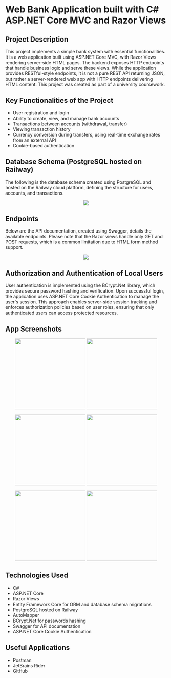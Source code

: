 # Web Bank Application built with C# ASP.NET Core MVC and Razor Views

## Project Description
This project implements a simple bank system with essential functionalities. It is a web application built using ASP.NET Core MVC, with Razor Views rendering server-side HTML pages. The backend exposes HTTP endpoints that handle business logic and serve these views. While the application provides RESTful-style endpoints, it is not a pure REST API returning JSON, but rather a server-rendered web app with HTTP endpoints delivering HTML content. This project was created as part of a university coursework.

## Key Functionalities of the Project
- User registration and login
- Ability to create, view, and manage bank accounts
- Transactions between accounts (withdrawal, transfer)
- Viewing transaction history
- Currency conversion during transfers, using real-time exchange rates from an external API
- Cookie-based authentication

## Database Schema (PostgreSQL hosted on Railway)
The following is the database schema created using PostgreSQL and hosted on the Railway cloud platform, defining the structure for users, accounts, and transactions.

<p align="center">
  <img src="https://github.com/user-attachments/assets/bcbbe16c-d6ef-4c69-985f-270b110a7f3c">
</p>

## Endpoints
Below are the API documentation, created using Swagger, details the available endpoints. Please note that the Razor views handle only GET and POST requests, which is a common limitation due to HTML form method support.

<p align="center">
  <img src="https://github.com/user-attachments/assets/9b45b2ed-2d63-4d8b-b1af-e82e5eb72fa1">
</p>

## Authorization and Authentication of Local Users
User authentication is implemented using the BCrypt.Net library, which provides secure password hashing and verification. Upon successful login, the application uses ASP.NET Core Cookie Authentication to manage the user's session. This approach enables server-side session tracking and enforces authorization policies based on user roles, ensuring that only authenticated users can access protected resources.

## App Screenshots

<p align="center">
  <img src="https://github.com/user-attachments/assets/f5150261-32ee-47a7-af91-ea7822a8d77a" height="220"/>
  <img src="https://github.com/user-attachments/assets/19d0ddc8-4304-4a56-84a3-50e88c4b1902" height="220"/>
  
</p>

<p align="center">
  <img src="https://github.com/user-attachments/assets/2c5b5fe6-b4b4-42f9-a573-f2112d05b8a4" height="220"/>
  <img src="https://github.com/user-attachments/assets/b7776cc3-1044-4b3c-9fe8-71b7af3a1cf4" height="220"/>
</p>

<p align="center">
  
  <img src="https://github.com/user-attachments/assets/43b4590e-f979-4a81-9e01-54d2aee96411" height="220"/>
  <img src="https://github.com/user-attachments/assets/a076a682-2055-4c03-8424-072a9f3278f6" height="220"/>
</p>

## Technologies Used 
- C#
- ASP.NET Core
- Razor Views
- Entity Framework Core for ORM and database schema migrations
- PostgreSQL hosted on Railway
- AutoMapper
- BCrypt.Net for passwords hashing
- Swagger for API documentation
- ASP.NET Core Cookie Authentication

## Useful Applications 
- Postman
- JetBrains Rider
- GitHub
